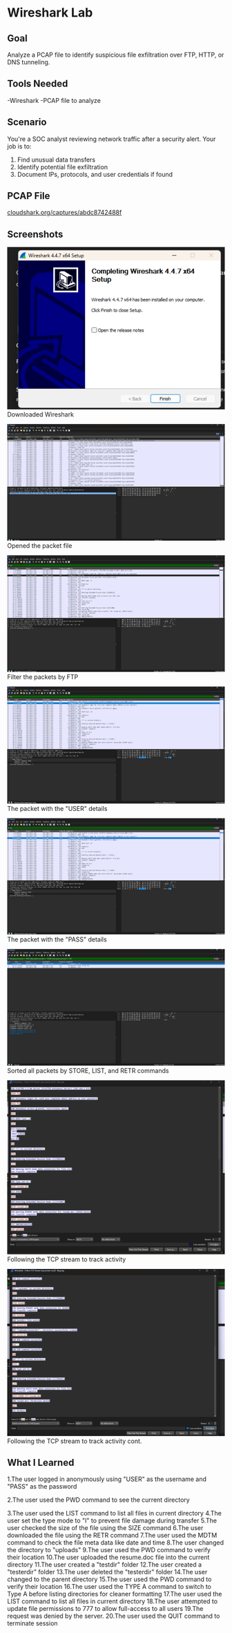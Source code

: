 # Wireshark Lab

## Goal
Analyze a PCAP file to identify suspicious file exfiltration over FTP, HTTP, or DNS tunneling.

## Tools Needed
-Wireshark
-PCAP file to analyze

## Scenario
You're a SOC analyst reviewing network traffic after a security alert. Your job is to:

1. Find unusual data transfers
2. Identify potential file exfiltration
3. Document IPs, protocols, and user credentials if found


## PCAP File
<a href="https://www.cloudshark.org/captures/abdc8742488f" target="_blank">cloudshark.org/captures/abdc8742488f</a>


## Screenshots
![Wireshark Download Image](wireshark_installation.png)
Downloaded Wireshark

![Opened File](open_file.png)
Opened the packet file

![Filter by FTP](filter_by_ftp.png)
Filter the packets by FTP

![User Packet](user_packet.png)
The packet with the "USER" details

![Password Packet](password_packet.png)
The packet with the "PASS" details

![Sort by Command](command_sort.png)
Sorted all packets by STORE, LIST, and RETR commands

![TCP Stream Image](tcp_stream.png)
Following the TCP stream to track activity

![TCP Stream Image](tcp_stream_2.png)
Following the TCP stream to track activity cont.

## What I Learned
1.The user logged in anonymously using "USER" as the username and "PASS" as the password

2.The user used the PWD command to see the current directory

3.The user used the LIST command to list all files in current directory
4.The user set the type mode to "I" to prevent file damage during transfer
5.The user checked the size of the file using the SIZE command
6.The user downloaded the file using the RETR command
7.The user used the MDTM command to check the file meta data like date and time
8.The user changed the directory to "uploads"
9.The user used the PWD command to verify their location
10.The user uploaded the resume.doc file into the current directory
11.The user created a "testdir" folder
12.The user created a "testerdir" folder
13.The user deleted the "testerdir" folder
14.The user changed to the parent directory
15.The user used the PWD command to verify their location
16.The user used the TYPE A command to switch to Type A before listing directories for cleaner formatting
17.The user used the LIST command to list all files in current directory
18.The user attempted to update file permissions to 777 to allow full-access to all users
19.The request was denied by the server.
20.The user used the QUIT command to terminate session 






